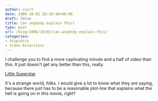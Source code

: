 ```yaml
---
author: court
date: 2006-10-02 18:10:40+00:00
draft: false
title: Can anybody explain this?
type: post
url: /blog/2006/10/02/can-anybody-explain-this/
categories:
- Stupidity
- Video Diversions
---
```


I challenge you to find a more captivating minute and a half of video than this.  It just doesn't get any better than this, really.

[Little Superstar](http://www.youtube.com/watch?v=gx-NLPH8JeM)

It's a strange world, folks.  I would give a lot to know what they are saying, because there just has to be a reasonable plot-line that explains what the hell is going on in this movie, right?
